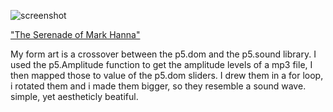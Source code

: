 ![screenshot](https://github.com/NickSander/Mini_ex/blob/gh-pages/Mini_ex(7)/mini%20ex%207.png)

["The Serenade of Mark Hanna"](https://rawgit.com/NickSander/Mini_ex/gh-pages/Mini_ex(7)/index.html)

My form art is a crossover between the p5.dom and the p5.sound library.
I used the p5.Amplitude function to get the amplitude levels of a mp3 file, I then mapped those to value of the p5.dom sliders. I drew them in a for loop, i rotated them and i made them bigger, so they resemble a sound wave. simple, yet aestheticly beatiful.

